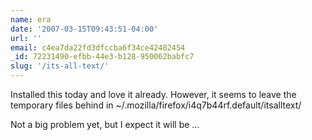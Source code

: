 ```yaml
---
name: era
date: '2007-03-15T09:43:51-04:00'
url: ''
email: c4ea7da22fd3dfccba6f34ce42482454
_id: 72231490-efbb-44e3-b128-950062babfc7
slug: '/its-all-text/'
---
```


Installed this today and love it already. However, it seems to leave the
temporary files behind in ~/.mozilla/firefox/i4q7b44rf.default/itsalltext/

Not a big problem yet, but I expect it will be ...
